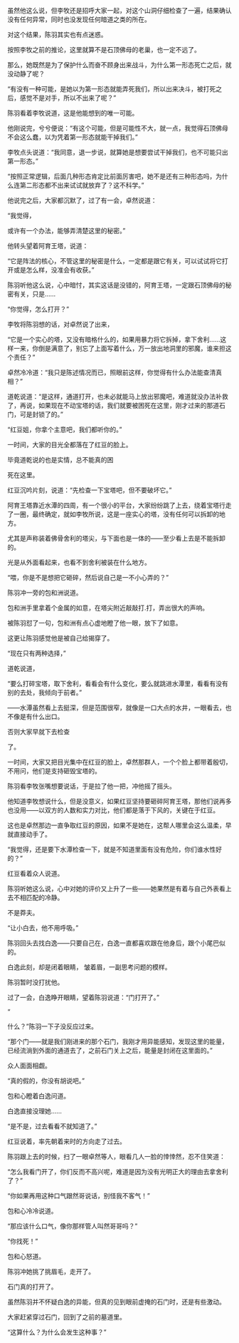 虽然他这么说，但李牧还是招呼大家一起，对这个山洞仔细检查了一遍，结果确认没有任何异常，同时也没发现任何暗道之类的所在。

对这个结果，陈羽其实也有点迷惑。

按照李牧之前的推论，这里就算不是石顶佛母的老巢，也一定不远了。

那么，她既然是为了保护什么而奋不顾身出来战斗，为什么第一形态死亡之后，就没动静了呢？

“有没有一种可能，是她以为第一形态就能弄死我们，所以出来决斗，被打死之后，感觉不是对手，所以不出来了呢？”

陈羽看着李牧说道，这是他能想到的唯一可能。

他刚说完，兮兮便说：“有这个可能，但是可能性不大，就一点，我觉得石顶佛母不会这么蠢，以为凭着第一形态就能干掉我们。”

李牧点头说道：“我同意，退一步说，就算她是想要尝试干掉我们，也不可能只出第一形态。”

“按照正常逻辑，后面几种形态肯定比前面厉害吧，她不是还有三种形态吗，为什么连第二形态都不出来试试就放弃了？这不科学。”

他说完之后，大家都沉默了，过了有一会，卓然说道：

“我觉得，

或许有一个办法，能够弄清楚这里的秘密。”

他转头望着阿育王塔，说道：

“它是阵法的核心，不管这里的秘密是什么，一定都是跟它有关，可以试试将它打开或是怎么样，没准会有收获。”

陈羽听他这么说，心中暗忖，其实这话是没错的，阿育王塔，一定跟石顶佛母的秘密有关，只是……

“你觉得，怎么打开？”

李牧将陈羽想的话，对卓然说了出来，

“它是一个实心的塔，又没有暗格什么的，如果用暴力将它拆掉，拿下舍利……这样一来，你倒是满意了，别忘了上面写着什么，万一放出地洞里的邪魔，谁来担这个责任？”

卓然冷冷道：“我只是陈述情况而已，照眼前这样，你觉得有什么办法能查清真相？”

道乾说道：“是这样，通道打开，也未必就能马上放出邪魔吧，难道就没办法补救了，再说，如果现在不动宝塔的话，我们就要被困死在这里，刚才过来的那道石门，可是封锁了的。”

“红豆姐，你拿个主意吧，我们都听你的。”

一时间，大家的目光全都落在了红豆的脸上。

毕竟道乾说的也是实情，总不能真的困

死在这里。

红豆沉吟片刻，说道：“先检查一下宝塔吧，但不要破坏它。”

阿育王塔靠近水潭的四周，有一个很小的平台，大家纷纷跳了上去，绕着宝塔行走了一圈，最终确定，就如李牧所说，这是一座实心的塔，没有任何可以拆卸的地方。

尤其是声称装着佛骨舍利的塔尖，与下面也是一体的——至少看上去是不能拆卸的。

光是从外面看起来，也看不到舍利被装在什么地方。

“喂，你是不是想把它砸碎，然后说自己是一不小心弄的？”

陈羽冲一旁的包和洲说道。

包和洲手里拿着个金属的如意，在塔尖附近敲敲打.打，弄出很大的声响。

被陈羽怼了一句，包和洲有点心虚地瞪了他一眼，放下了如意。

这更让陈羽感觉他是被自己给揭穿了。

“现在只有两种选择，”

道乾说道，

“要么打碎宝塔，取下舍利，看看会有什么变化，要么就跳进水潭里，看看有没有别的去处，我倾向于前者。”

——水潭虽然看上去挺深，但是范围很窄，就像是一口大点的水井，一眼看去，也不像是有什么出口。

否则大家早就下去检查

了。

一时间，大家又把目光集中在红豆的脸上，卓然那群人，一个个脸上都带着殷切，不用问，他们是支持砸毁宝塔的。

陈羽看李牧张嘴想要说话，于是拉了他一把，冲他摇了摇头。

他知道李牧想说什么，但是没意义，如果红豆坚持要砸碎阿育王塔，那他们说再多也没用——以双方的人数和实力对比，他们都是落于下风的，关键在于红豆。

这也是卓然那边一直争取红豆的原因，如果不是她在，这帮人哪里会这么温柔，早就直接动手了。

“我觉得，还是要下水潭检查一下，就是不知道里面有没有危险，你们谁水性好的？”

红豆看着众人说道。

陈羽听她这么说，心中对她的评价又上升了一些——她果然是有着与自己外表看上去不相匹配的冷静。

不是莽夫。

“让小白去，他不用呼吸。”

陈羽回头去找白逸——只要自己在，白逸一直都喜欢跟在他身后，跟个小尾巴似的。

白逸此刻，却是闭着眼睛， 皱着眉，一副思考问题的模样。

陈羽暂时没打扰他。

过了一会，白逸睁开眼睛，望着陈羽说道：“门打开了。”

“

什么？”陈羽一下子没反应过来。

“那个门——就是我们刚进来的那个石门，我刚才用异能感知，发现这里的能量，已经流淌到外面的通道去了，之前石门关上之后，能量是封闭在这里面的。”

众人面面相觑。

“真的假的，你没有胡说吧。”

包和心瞪着白逸问道。

白逸直接没理她……

“是不是，过去看看不就知道了。”

红豆说着，率先朝着来时的方向走了过去。

陈羽跟上去的时候，扫了一眼卓然等人，眼看几人一脸的悻悻然，忍不住笑道：

“怎么我看门开了，你们反而不高兴呢，难道是因为没有光明正大的理由去拿舍利了？”

“你如果再用这种口气跟然哥说话，别怪我不客气！”

包和心冷冷说道。

“那应该什么口气，像你那样管人叫然哥哥吗？”

“你找死！”

包和心怒道。

陈羽冲她挑了挑眉毛，走开了。

石门真的打开了。

虽然陈羽并不怀疑白逸的异能，但真的见到眼前虚掩的石门时，还是有些激动。

大家赶紧穿过石门，回到了之前的墓道里。

“这算什么？为什么会发生这种事？”
